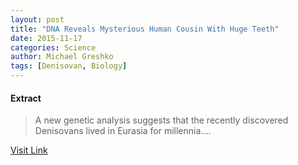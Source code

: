 ```yaml
---
layout: post
title: "DNA Reveals Mysterious Human Cousin With Huge Teeth"
date: 2015-11-17
categories: Science
author: Michael Greshko
tags: [Denisovan, Biology]
---
```





#### Extract
>A new genetic analysis suggests that the recently discovered Denisovans lived in Eurasia for millennia....



[Visit Link](http://news.nationalgeographic.com/2015/11/151116-denisovan-human-anthropology-ancient-dna/)


